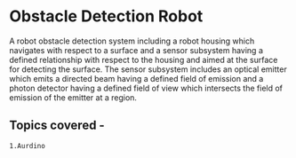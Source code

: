 # Obstacle Detection Robot

A robot obstacle detection system including a robot housing which navigates with respect to a surface and a sensor subsystem having a defined relationship with respect to the housing and aimed at the surface for detecting the surface. The sensor subsystem includes an optical emitter which emits a directed beam having a defined field of emission and a photon detector having a defined field of view which intersects the field of emission of the emitter at a region. 

## Topics covered -
```
1.Aurdino
